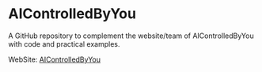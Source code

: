 # AIControlledByYou
A GitHub repository to complement the website/team of AIControlledByYou with code and practical examples.

WebSite:
[AIControlledByYou](https://aicontrolledbyyou.org/)
